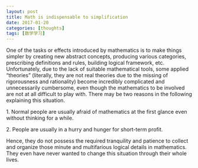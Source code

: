 ```yaml
---
layout: post
title: Math is indispensable to simplification
date: 2017-01-20
categories: [thoughts]
tags: [数学学习]
---
```


One of the tasks or effects introduced by mathematics is to make things simpler by creating new abstract concepts, producing various categories, prescribing definitions and rules, building logical framework, etc. Unfortunately, due to the lack of suitable mathematical tools, some applied “theories” (literally, they are not real theories due to the missing of rigorousness and rationality) become incredibly complicated and unnecessarily cumbersome, even though the mathematics to be involved are not at all difficult to play with. There may be two reasons in the following explaining this situation.

1\. Normal people are usually afraid of mathematics at the first glance even without thinking for a while.

2\. People are usually in a hurry and hunger for short-term profit.

Hence, they do not possess the required tranquility and patience to collect and organize those minute and multifarious logical details in mathematics. They even have never wanted to change this situation through their whole lives.
